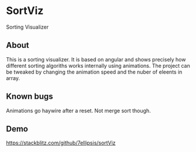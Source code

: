 # SortViz
Sorting Visualizer

## About
This is a sorting visualizer. It is based on angular and shows precisely how different sorting algoriths works internally using animations.
The project can be tweaked by changing the animation speed and the nuber of eleents in array.

## Known bugs
Animations go haywire after a reset. Not merge sort though.

## Demo
https://stackblitz.com/github/7ellipsis/sortViz
